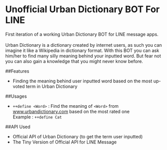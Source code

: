 # Unofficial Urban Dictionary BOT For LINE

First iteration of a working Urban Dictionary BOT for LINE message apps.
<br><br>Urban Dictionary is a dictionary created by internet users, as such you can imagine it like a Wikipedia in dictionary format. 
With this BOT you can ask him/her to find many silly meaning behind your inputted word. But fear not you can also gain a knowledge that you might never know before. 

##Features 
- Finding the meaning behind user inputted word based on the most up-voted term in Urban Dictionary  

##Usages 
- `++define <Word>` : Find the meaning of `<Word>` from www.urbandictionary.com based on the most rated one
<br>Example : `++define Cat`  

##API Used
- Official API of Urban Dictionary (to get the term user inputted)
- The Tiny Version of Official API for LINE Message
